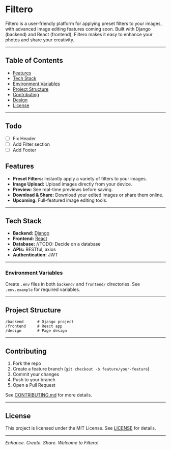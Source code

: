 # Filtero

Filtero is a user-friendly platform for applying preset filters to your images, with advanced image editing features coming soon. Built with Django (backend) and React (frontend), Filtero makes it easy to enhance your photos and share your creativity.

---

## Table of Contents

- [Features](#features)
- [Tech Stack](#tech-stack)
- [Environment Variables](#environment-variables)
- [Project Structure](#project-structure)
- [Contributing](#contributing)
- [Design](#design)
- [License](#license)

---

## Todo

- [ ] Fix Header 
- [ ] Add Filter section
- [ ] Add Footer

## Features

- **Preset Filters:** Instantly apply a variety of filters to your images.
- **Image Upload:** Upload images directly from your device.
- **Preview:** See real-time previews before saving.
- **Download & Share:** Download your edited images or share them online.
- **Upcoming:** Full-featured image editing tools.

---

## Tech Stack

- **Backend:** [Django](https://www.djangoproject.com/)
- **Frontend:** [React](https://react.dev/)
- **Database:** //TODO: Decide on a database
- **APIs:** RESTful, axios
- **Authentication:** JWT

---

### Environment Variables

Create `.env` files in both `backend/` and `frontend/` directories. See `.env.example` for required variables.

---

## Project Structure

```
/backend      # Django project
/frontend     # React app
/design       # Page design
```

---

## Contributing

1. Fork the repo
2. Create a feature branch (`git checkout -b feature/your-feature`)
3. Commit your changes
4. Push to your branch
5. Open a Pull Request

See [CONTRIBUTING.md](CONTRIBUTING.md) for more details.

---

## License

This project is licensed under the MIT License. See [LICENSE](LICENSE) for details.

---

*Enhance. Create. Share. Welcome to Filtero!*

